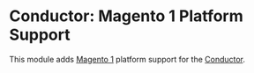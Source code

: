 Conductor: Magento 1 Platform Support
====================================

This module adds [Magento 1](https://magento.com/) platform support for the 
[Conductor](https://github.com/conductorphp/conductor-core).
